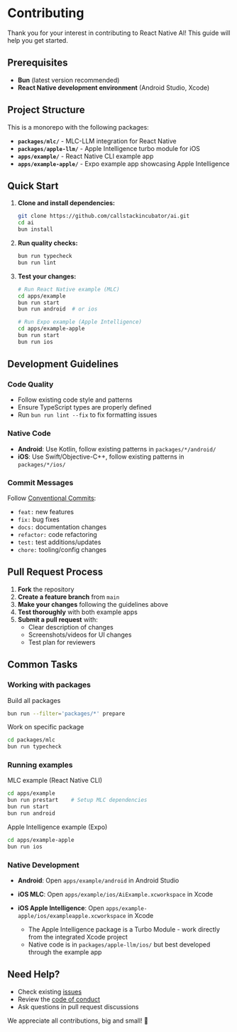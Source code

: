 # Contributing

Thank you for your interest in contributing to React Native AI! This guide will help you get started.

## Prerequisites

- **Bun** (latest version recommended)
- **React Native development environment** (Android Studio, Xcode)

## Project Structure

This is a monorepo with the following packages:

- **`packages/mlc/`** - MLC-LLM integration for React Native
- **`packages/apple-llm/`** - Apple Intelligence turbo module for iOS
- **`apps/example/`** - React Native CLI example app
- **`apps/example-apple/`** - Expo example app showcasing Apple Intelligence

## Quick Start

1. **Clone and install dependencies:**
   ```bash
   git clone https://github.com/callstackincubator/ai.git
   cd ai
   bun install
   ```

2. **Run quality checks:**
   ```bash
   bun run typecheck
   bun run lint
   ```

3. **Test your changes:**
   ```bash
   # Run React Native example (MLC)
   cd apps/example
   bun run start
   bun run android  # or ios
   
   # Run Expo example (Apple Intelligence)
   cd apps/example-apple
   bun run start
   bun run ios
   ```

## Development Guidelines

### Code Quality

- Follow existing code style and patterns
- Ensure TypeScript types are properly defined
- Run `bun run lint --fix` to fix formatting issues

### Native Code

- **Android**: Use Kotlin, follow existing patterns in `packages/*/android/`
- **iOS**: Use Swift/Objective-C++, follow existing patterns in `packages/*/ios/`

### Commit Messages

Follow [Conventional Commits](https://www.conventionalcommits.org/):
- `feat:` new features
- `fix:` bug fixes
- `docs:` documentation changes
- `refactor:` code refactoring
- `test:` test additions/updates
- `chore:` tooling/config changes

## Pull Request Process

1. **Fork** the repository
2. **Create a feature branch** from `main`
3. **Make your changes** following the guidelines above
4. **Test thoroughly** with both example apps
5. **Submit a pull request** with:
   - Clear description of changes
   - Screenshots/videos for UI changes
   - Test plan for reviewers

## Common Tasks

### Working with packages

Build all packages

```bash 
bun run --filter='packages/*' prepare
```

Work on specific package

```bash
cd packages/mlc
bun run typecheck
```

### Running examples

MLC example (React Native CLI)

```bash
cd apps/example
bun run prestart    # Setup MLC dependencies
bun run start
bun run android
```

Apple Intelligence example (Expo)

```bash
cd apps/example-apple
bun run ios
```

### Native Development

- **Android**: Open `apps/example/android` in Android Studio
- **iOS MLC**: Open `apps/example/ios/AiExample.xcworkspace` in Xcode

- **iOS Apple Intelligence**: Open `apps/example-apple/ios/exampleapple.xcworkspace` in Xcode
  - The Apple Intelligence package is a Turbo Module - work directly from the integrated Xcode project
  - Native code is in `packages/apple-llm/ios/` but best developed through the example app

## Need Help?

- Check existing [issues](https://github.com/callstackincubator/ai/issues)
- Review the [code of conduct](CODE_OF_CONDUCT.md)
- Ask questions in pull request discussions

We appreciate all contributions, big and small! 🚀
